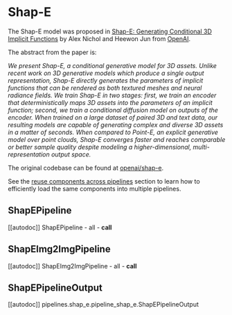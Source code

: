<!--Copyright 2023 The HuggingFace Team. All rights reserved.
Licensed under the Apache License, Version 2.0 (the "License"); you may not use this file except in compliance with
the License. You may obtain a copy of the License at
http://www.apache.org/licenses/LICENSE-2.0
Unless required by applicable law or agreed to in writing, software distributed under the License is distributed on
an "AS IS" BASIS, WITHOUT WARRANTIES OR CONDITIONS OF ANY KIND, either express or implied. See the License for the
specific language governing permissions and limitations under the License.
-->

# Shap-E

The Shap-E model was proposed in [Shap-E: Generating Conditional 3D Implicit Functions](https://huggingface.co/papers/2305.02463) by Alex Nichol and Heewon Jun from [OpenAI](https://github.com/openai).

The abstract from the paper is:

*We present Shap-E, a conditional generative model for 3D assets. Unlike recent work on 3D generative models which produce a single output representation, Shap-E directly generates the parameters of implicit functions that can be rendered as both textured meshes and neural radiance fields. We train Shap-E in two stages: first, we train an encoder that deterministically maps 3D assets into the parameters of an implicit function; second, we train a conditional diffusion model on outputs of the encoder. When trained on a large dataset of paired 3D and text data, our resulting models are capable of generating complex and diverse 3D assets in a matter of seconds. When compared to Point-E, an explicit generative model over point clouds, Shap-E converges faster and reaches comparable or better sample quality despite modeling a higher-dimensional, multi-representation output space.*

The original codebase can be found at [openai/shap-e](https://github.com/openai/shap-e).

<Tip>

See the [reuse components across pipelines](/using-diffusers/loading#reuse-components-across-pipelines) section to learn how to efficiently load the same components into multiple pipelines.

</Tip>

## ShapEPipeline
[[autodoc]] ShapEPipeline
	- all
	- __call__

## ShapEImg2ImgPipeline
[[autodoc]] ShapEImg2ImgPipeline
	- all
	- __call__

## ShapEPipelineOutput
[[autodoc]] pipelines.shap_e.pipeline_shap_e.ShapEPipelineOutput